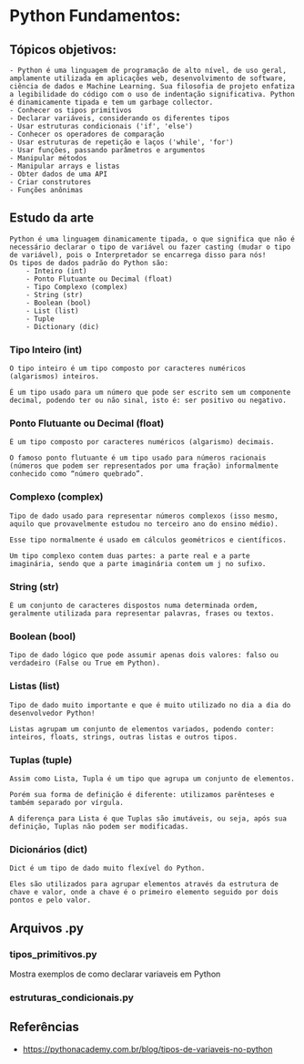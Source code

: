 # Python Fundamentos:

## Tópicos objetivos:
    - Python é uma linguagem de programação de alto nível, de uso geral, amplamente utilizada em aplicações web, desenvolvimento de software, ciência de dados e Machine Learning. Sua filosofia de projeto enfatiza a legibilidade do código com o uso de indentação significativa. Python é dinamicamente tipada e tem um garbage collector.
    - Conhecer os tipos primitivos
    - Declarar variáveis, considerando os diferentes tipos
    - Usar estruturas condicionais ('if', 'else')
    - Conhecer os operadores de comparação
    - Usar estruturas de repetição e laços ('while', 'for')
    - Usar funções, passando parâmetros e argumentos
    - Manipular métodos
    - Manipular arrays e listas
    - Obter dados de uma API
    - Criar construtores
    - Funções anônimas

## Estudo da arte
    Python é uma linguagem dinamicamente tipada, o que significa que não é necessário declarar o tipo de variável ou fazer casting (mudar o tipo de variável), pois o Interpretador se encarrega disso para nós!
    Os tipos de dados padrão do Python são:
        - Inteiro (int)
        - Ponto Flutuante ou Decimal (float)
        - Tipo Complexo (complex)
        - String (str)
        - Boolean (bool)
        - List (list)
        - Tuple
        - Dictionary (dic)

### Tipo Inteiro (int)
    O tipo inteiro é um tipo composto por caracteres numéricos (algarismos) inteiros.

    É um tipo usado para um número que pode ser escrito sem um componente decimal, podendo ter ou não sinal, isto é: ser positivo ou negativo.
### Ponto Flutuante ou Decimal (float)
    É um tipo composto por caracteres numéricos (algarismo) decimais.

    O famoso ponto flutuante é um tipo usado para números racionais (números que podem ser representados por uma fração) informalmente conhecido como “número quebrado”.
### Complexo (complex)
    Tipo de dado usado para representar números complexos (isso mesmo, aquilo que provavelmente estudou no terceiro ano do ensino médio).

    Esse tipo normalmente é usado em cálculos geométricos e científicos.

    Um tipo complexo contem duas partes: a parte real e a parte imaginária, sendo que a parte imaginária contem um j no sufixo.
### String (str)
    É um conjunto de caracteres dispostos numa determinada ordem, geralmente utilizada para representar palavras, frases ou textos.
### Boolean (bool)
    Tipo de dado lógico que pode assumir apenas dois valores: falso ou verdadeiro (False ou True em Python).
### Listas (list)
    Tipo de dado muito importante e que é muito utilizado no dia a dia do desenvolvedor Python!

    Listas agrupam um conjunto de elementos variados, podendo conter: inteiros, floats, strings, outras listas e outros tipos.
### Tuplas (tuple)
    Assim como Lista, Tupla é um tipo que agrupa um conjunto de elementos.

    Porém sua forma de definição é diferente: utilizamos parênteses e também separado por vírgula.

    A diferença para Lista é que Tuplas são imutáveis, ou seja, após sua definição, Tuplas não podem ser modificadas.
### Dicionários (dict)
    Dict é um tipo de dado muito flexível do Python.

    Eles são utilizados para agrupar elementos através da estrutura de chave e valor, onde a chave é o primeiro elemento seguido por dois pontos e pelo valor.

## Arquivos .py
### tipos_primitivos.py
Mostra exemplos de como declarar variaveis em Python
### estruturas_condicionais.py

## Referências
- https://pythonacademy.com.br/blog/tipos-de-variaveis-no-python